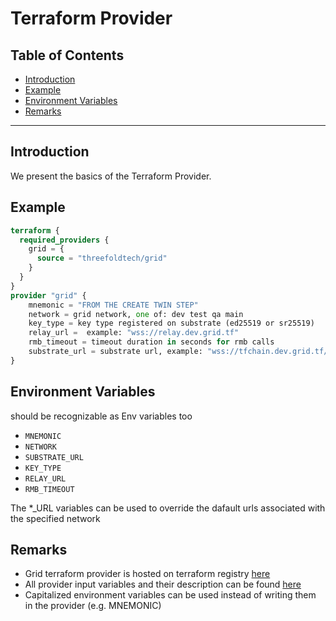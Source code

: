 <h1> Terraform Provider </h1>

<h2>Table of Contents</h2>

- [Introduction](#introduction)
- [Example](#example)
- [Environment Variables](#environment-variables)
- [Remarks](#remarks)

***

## Introduction

We present the basics of the Terraform Provider.

## Example

``` terraform
terraform {
  required_providers {
    grid = {
      source = "threefoldtech/grid"
    }
  }
}
provider "grid" {
    mnemonic = "FROM THE CREATE TWIN STEP"
    network = grid network, one of: dev test qa main
    key_type = key type registered on substrate (ed25519 or sr25519)
    relay_url =  example: "wss://relay.dev.grid.tf"
    rmb_timeout = timeout duration in seconds for rmb calls
    substrate_url = substrate url, example: "wss://tfchain.dev.grid.tf/ws"
}
```

## Environment Variables

should be recognizable as Env variables too

- `MNEMONIC`
- `NETWORK`
- `SUBSTRATE_URL`
- `KEY_TYPE`
- `RELAY_URL`
- `RMB_TIMEOUT`

The *_URL variables can be used to override the dafault urls associated with the specified network

## Remarks

- Grid terraform provider is hosted on terraform registry [here](https://registry.terraform.io/providers/threefoldtech/grid/latest/docs?pollNotifications=true)
- All provider input variables and their description can be found [here](https://github.com/threefoldtech/terraform-provider-grid/blob/development/docs/index.md)
- Capitalized environment variables can be used instead of writing them in the provider (e.g. MNEMONIC)
